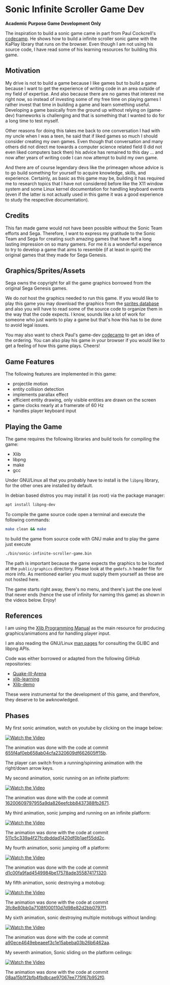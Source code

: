 # Sonic Infinite Scroller Game Dev

**Academic Purpose Game Development Only**

The inspiration to build a sonic game came in part from Paul Cockcrell's
[codecamp](https://github.com/paulcockrell/sonic-infinite-scroller). He shows how to
build a infinite scroller sonic game with the KaPlay library that runs on the browser.
Even though I am not using his source code, I have read some of his learning resources
for building this game.

## Motivation

My drive is not to build a game because I like games but to build a game because I
want to get the experience of writing code in an area outside of my field of expertise.
And also because there are no games that interest me right now, so instead of investing
some of my free time on playing games I rather invest that time in building a game
and learn something useful. Developing a game basically from the ground up without
relying on (game-dev) frameworks is challenging and that is something that I wanted to
do for a long time to test myself.

Other reasons for doing this takes me back to one conversation I had with my uncle
when I was a teen, he said that if liked games so much I should consider creating my own
games. Even though that conversation and many others did not direct me towards a computer
science related field (I did not even liked computers back then) his advice has remained
to this day ... and now after years of writing code I can now attempt to build my own
game.

And there are of course legendary devs like the primeagen whose advice is to go build
something for yourself to acquire knowledge, skills, and experience. Certainly, as
basic as this game may be, building it has required me to research topics that I have not
considered before like the X11 window system and some Linux kernel documentation for
handling keyboard events (even if the latter is not actually used in this game it was a
good experience to study the respective documentation).

## Credits

This fan made game would not have been possible without the Sonic Team efforts and Sega.
Therefore, I want to express my gratitude to the Sonic Team and Sega for creating such
amazing games that have left a long lasting impression on so many gamers. For me it is
a wonderful experience to try to develop a game that aims to resemble (if at least in
spirit) the original games that they made for Sega Genesis.

## Graphics/Sprites/Assets

Sega owns the copyright for all the game graphics borrowed from the original Sega Genesis
games.

We do *not* host the graphics needed to run this game. If you would like to play this
game you may download the graphics from the
[sprites database](https://www.spritedatabase.net/) and also you will have to read
some of the source code to organize them in the way that the code expects. I know,
sounds like a lot of work for someone who just wants to play a game but that's how this
has to be done to avoid legal issues.

You may also want to check Paul's game-dev
[codecamp](https://github.com/paulcockrell/sonic-infinite-scroller) to get an idea of
the ordering. You can also play his game in your browser if you would like to get a
feeling of how this game plays.
Cheers!

## Game Features

The following features are implemented in this game:

- projectile motion
- entity collision detection
- implements parallax effect
- efficient entity drawing, only visible entities are drawn on the screen
- game clocks nearly at a framerate of 60 Hz
- handles player keyboard input

## Playing the Game

The game requires the following libraries and build tools for compiling the game:

- Xlib
- libpng
- make
- gcc

Under GNU/Linux all that you probably have to install is the `libpng` library, for the
other ones are installed by default.

In debian based distros you may install it (as root) via the package manager:

```sh
apt install libpng-dev
```

To compile the game source code open a terminal and execute the following commands:

```sh
make clean && make
```
to build the game from source code with GNU make and to play the game just execute

```sh
./bin/sonic-infinite-scroller-game.bin
```

The path is important because the game expects the graphics to be located at the
`public/graphics` directory. Please look at the `gmdefs.h` header file for more info.
As mentioned earlier you must supply them yourself as these are not hosted here.

The game starts right away, there's no menu, and there's just the one level that never
ends (hence the use of infinity for naming this game) as shown in the videos below.
Enjoy!

## References

I am using the [Xlib Programming Manual](https://tronche.com/gui/x/xlib/) as the main
resource for producing graphics/animations and for handling player input.

I am also reading the GNU/Linux [man pages](https://man7.org/linux/man-pages/) for
consulting the GLIBC and libpng APIs.

Code was either borrowed or adapted from the following GitHub repositories:
- [Quake-III-Arena](https://github.com/id-Software/Quake-III-Arena)
- [xlib-learning](https://github.com/Faison/xlib-learning)
- [Xlib-demo](https://github.com/QMonkey/Xlib-demo)

These were instrumental for the development of this game, and therefore, they deserve
to be awknowledged.

## Phases

My first sonic animation, watch on youtube by clicking on the image below:

[![Watch the Video](https://img.youtube.com/vi/sbTZkZByafw/hqdefault.jpg)](https://youtu.be/sbTZkZByafw)

The animation was done with the code at commit [655f4af0eb658ab04cfa2320609df662605ff15b](https://github.com/misael-diaz/sonic-infinite-scroller-game-dev/commit/655f4af0eb658ab04cfa2320609df662605ff15b).

The player can switch from a running/spinning animation with the right/down arrow keys.

My second animation, sonic running on an infinite platform:

[![Watch the Video](https://img.youtube.com/vi/Lz_PlsWDygE/hqdefault.jpg)](https://youtu.be/Lz_PlsWDygE)

The animation was done with the code at commit [16200609797955a9da826eefcbb8437388fb2671](https://github.com/misael-diaz/sonic-infinite-scroller-game-dev/commit/16200609797955a9da826eefcbb8437388fb2671).

My third animation, sonic jumping and running on an infinite platform:

[![Watch the Video](https://img.youtube.com/vi/kQrb8HPSllk/hqdefault.jpg)](https://youtu.be/kQrb8HPSllk)

The animation was done with the code at commit [511c5c339a4f27fcdbddad1420df0b1aef55dd2c](https://github.com/misael-diaz/sonic-infinite-scroller-game-dev/commit/511c5c339a4f27fcdbddad1420df0b1aef55dd2c).

My fourth animation, sonic jumping off a platform:

[![Watch the Video](https://img.youtube.com/vi/gpQOFEkzxYg/hqdefault.jpg)](https://youtu.be/gpQOFEkzxYg)

The animation was done with the code at commit [d1c00fa9fad4549984be17578ade355874171320](https://github.com/misael-diaz/sonic-infinite-scroller-game-dev/commit/d1c00fa9fad4549984be17578ade355874171320).

My fifth animation, sonic destroying a motobug:

[![Watch the Video](https://img.youtube.com/vi/qsgNFFoKFGs/hqdefault.jpg)](https://youtu.be/qsgNFFoKFGs)

The animation was done with the code at commit [3fc8e80bb0a7108f000110d7d98e82d2bb0797f1](https://github.com/misael-diaz/sonic-infinite-scroller-game-dev/commit/3fc8e80bb0a7108f000110d7d98e82d2bb0797f1).

My sixth animation, sonic destroying multiple motobugs without landing:

[![Watch the Video](https://img.youtube.com/vi/SNlcBOAgi9k/hqdefault.jpg)](https://youtu.be/SNlcBOAgi9k)

The animation was done with the code at commit [a90ece4649ebeaeef3c1e15abeba03b26b6462aa](https://github.com/misael-diaz/sonic-infinite-scroller-game-dev/commit/a90ece4649ebeaeef3c1e15abeba03b26b6462aa).

My seventh animation, Sonic sliding on the platform ceilings:

[![Watch the Video](https://img.youtube.com/vi/fSwVrGqClfA/hqdefault.jpg)](https://youtu.be/fSwVrGqClfA)

The animation was done with the code at commit [08aa15b1f2bfb4fbdbcae97067ee775f67b952f0](https://github.com/misael-diaz/sonic-infinite-scroller-game-dev/commit/08aa15b1f2bfb4fbdbcae97067ee775f67b952f0).

